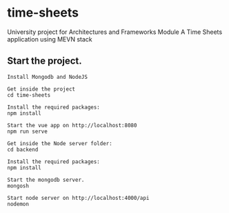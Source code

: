 # time-sheets
University project for Architectures and Frameworks Module
A Time Sheets application using MEVN stack


## Start the project.
```
Install Mongodb and NodeJS

Get inside the project
cd time-sheets

Install the required packages:
npm install

Start the vue app on http://localhost:8080
npm run serve

Get inside the Node server folder:
cd backend

Install the required packages:
npm install

Start the mongodb server.
mongosh

Start node server on http://localhost:4000/api 
nodemon


